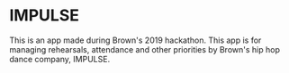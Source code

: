 # IMPULSE
This is an app made during Brown's 2019 hackathon. This app is for managing rehearsals, attendance and other priorities by Brown's hip hop dance company, IMPULSE. 

